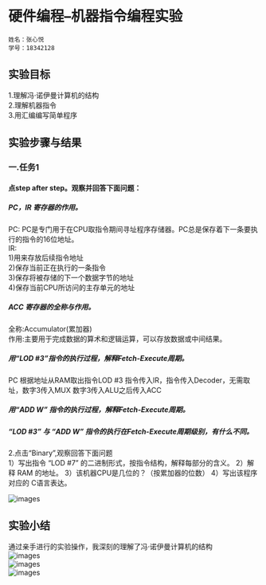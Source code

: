 # 硬件编程–机器指令编程实验
    姓名：张心悦
    学号：18342128
## 实验目标
1.理解冯·诺伊曼计算机的结构  
2.理解机器指令   
3.用汇编编写简单程序   

## 实验步骤与结果 
### 一.任务1  
#### 点step after step。观察并回答下面问题：  
##### PC，IR 寄存器的作用。  
PC: PC是专门用于在CPU取指令期间寻址程序存储器。PC总是保存着下一条要执行的指令的16位地址。   
IR:  
1)用来存放后续指令地址   
2)保存当前正在执行的一条指令   
3)保存将被存储的下一个数据字节的地址   
4)保存当前CPU所访问的主存单元的地址  

##### ACC 寄存器的全称与作用。  
全称:Accumulator(累加器)     
作用:主要用于完成数据的算术和逻辑运算，可以存放数据或中间结果。    

##### 用“LOD #3”指令的执行过程，解释Fetch-Execute周期。  
PC 根据地址从RAM取出指令LOD #3 
指令传入IR，指令传入Decoder，无需取址，数字3传入MUX 
数字3传入ALU之后传入ACC

##### 用“ADD W” 指令的执行过程，解释Fetch-Execute周期。  
##### “LOD #3” 与 “ADD W” 指令的执行在Fetch-Execute周期级别，有什么不同。  
  
2.点击“Binary”,观察回答下面问题  
1）写出指令 “LOD #7” 的二进制形式，按指令结构，解释每部分的含义。
2）解释 RAM 的地址。
3）该机器CPU是几位的？（按累加器的位数）
4）写出该程序对应的 C语言表达。  

![images](http://a1.qpic.cn/psb?/V10JZWde3GxqHO/tnpOsfnNDsBFTx2nRl.f065D4or88POxkIml1zlUr4I!/m/dFQBAAAAAAAAnull&bo=IgP4AQAAAAADB*o!&rf=photolist&t=5)
## 实验小结
通过亲手进行的实验操作，我深刻的理解了冯·诺伊曼计算机的结构   
![images](http://a2.qpic.cn/psb?/V10JZWde3GxqHO/aRhGtAQrg5SJF*EdV07fqUtmqT4N2XiTWkoR.B.ftLA!/m/dDUBAAAAAAAAnull&bo=MgP3AQAAAAADB.U!&rf=photolist&t=5)    
![images](http://a4.qpic.cn/psb?/V10JZWde3GxqHO/VOvtx3nI0rrroo03ASxwyUImsNvfwRgMWlpWP6gu0tk!/m/dDcBAAAAAAAAnull&bo=CwPyAQAAAAADB9k!&rf=photolist&t=5)    
![images](http://a2.qpic.cn/psb?/V10JZWde3GxqHO/xp7*vp1qcfD8p4vVI2n75.pkglDjzGU6W*wOC2Qp7j4!/m/dDUBAAAAAAAAnull&bo=FQPyAQAAAAADB8c!&rf=photolist&t=5)
